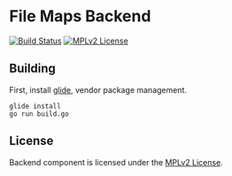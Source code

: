 # File Maps Backend

[![Build Status](https://travis-ci.org/filemaps/filemaps-backend.svg?branch=master)](https://travis-ci.org/filemaps/filemaps-backend)
[![MPLv2 License](https://img.shields.io/badge/license-MPLv2-blue.svg?style=flat-square)](https://www.mozilla.org/MPL/2.0/)

## Building

First, install [glide][2], vendor package management.

    glide install
    go run build.go

## License

Backend component is licensed under the [MPLv2 License][1].

[1]: https://github.com/filemaps/filemaps-backend/blob/master/LICENSE
[2]: https://github.com/Masterminds/glide
